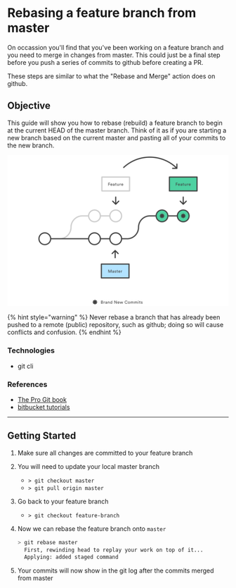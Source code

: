 # Rebasing a feature branch from master

On occassion you'll find that you've been working on a feature branch
and you need to merge in changes from master. This could just be a final
step before you push a series of commits to github before creating a PR.

These steps are similar to what the "Rebase and Merge" action does on github.

## Objective

This guide will show you how to rebase (rebuild) a feature branch to begin at
the current HEAD of the master branch. Think of it as if you are starting a new
branch based on the current master and pasting all of your commits to the new
branch.

![Rebasing a feature branch](../../../.gitbook/assets/git-rebase/git-rebase.svg)

{% hint style="warning" %}
Never rebase a branch that has already been pushed to a remote (public)
repository, such as github; doing so will cause conflicts and confusion.
{% endhint %}

### Technologies

- git cli

### References

- [The Pro Git book](https://git-scm.com/book/en/v2/Git-Branching-Rebasing)
- [bitbucket tutorials](https://www.atlassian.com/git/tutorials/rewriting-history/git-rebase)

---

## Getting Started

1. Make sure all changes are committed to your feature branch
2. You will need to update your local master branch

    - `> git checkout master`
    - `> git pull origin master`

3. Go back to your feature branch
    - `> git checkout feature-branch`
  
4. Now we can rebase the feature branch onto `master`

   ```bash
   > git rebase master
     First, rewinding head to replay your work on top of it...
     Applying: added staged command
   ```

5. Your commits will now show in the git log after the commits merged from
   master
